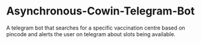# Asynchronous-Cowin-Telegram-Bot
A telegram bot that searches for a specific vaccination centre based on pincode and alerts the user on telegram about slots being available.

